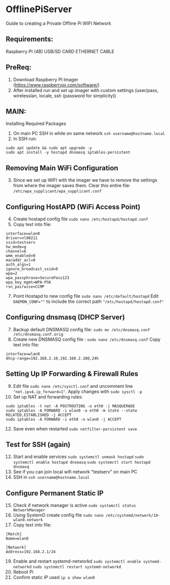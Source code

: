 # OfflinePiServer
Guide to creating a Private Offline Pi WIFI Network

## Requirements:
Raspberry PI (4B)
USB/SD CARD
ETHERNET CABLE

## PreReq:
1. Download Raspberry PI Imager (https://www.raspberrypi.com/software/)
2. After installed run and set up imager with custom settings (user/pass, wirelesslan, locale, ssh (password for simplicity))

## MAIN:
Installing Required Packages
1. On main PC SSH in while on same network ```ssh username@hostname.local```
2. In SSH run:
```
sudo apt update && sudo apt upgrade -y
sudo apt install -y hostapd dnsmasq iptables-persistent
```

## Removing Main WiFi Configuration
3. Since we set up WIFI with the imager we have to remove the settings from where the imager saves them. 
   Clear this entire file: ```/etc/wpa_supplicant/wpa_supplicant.conf```

## Configuring HostAPD (WiFi Access Point)
4. Create hostapd config file ```sudo nano /etc/hostapd/hostapd.conf```
5. Copy text into file:
```
interface=wlan0
driver=nl80211
ssid=testserv
hw_mode=g
channel=6
wmm_enabled=0
macaddr_acl=0
auth_algs=1
ignore_broadcast_ssid=0
wpa=2
wpa_passphrase=SecurePass123
wpa_key_mgmt=WPA-PSK
rsn_pairwise=CCMP
```
7. Point Hostapd to new config file ```sudo nano /etc/default/hostapd```
Edit ```DAEMON_CONF=""``` to include the correct path ```"/etc/hostapd/hostapd.conf"```

## Configuring dnsmasq (DHCP Server)
7. Backup default DNSMASQ config file: ```sudo mv /etc/dnsmasq.conf /etc/dnsmasq.conf.orig```
8. Create new DNSMASQ config file : ```sudo nano /etc/dnsmasq.conf```
Copy text into file:
```
interface=wlan0
dhcp-range=192.168.2.10,192.168.2.100,24h
```

## Setting Up IP Forwarding & Firewall Rules
9. Edit file ```sudo nano /etc/sysctl.conf``` and uncomment line ```"net.ipv4.ip_forward=1"```.
Apply changes with ```sudo sysctl -p```
11. Set up NAT and forwarding rules:
```
sudo iptables -t nat -A POSTROUTING -o eth0 -j MASQUERADE
sudo iptables -A FORWARD -i wlan0 -o eth0 -m state --state RELATED,ESTABLISHED -j ACCEPT
sudo iptables -A FORWARD -i eth0 -o wlan0 -j ACCEPT
```
12. Save even when restarted ```sudo netfilter-persistent save```

## Test for SSH (again)
12. Start and enable services ```sudo systemctl unmask hostapd```
```sudo systemctl enable hostapd dnsmasq```
```sudo systemctl start hostapd dnsmasq```
13. See if you can join local wifi network "testserv" on main PC
14. SSH in ```ssh username@hostname.local```

## Configure Permanent Static IP
15. Check if network manager is active ```sudo systemctl status NetworkManager```
16. Using SystemD create config file ```sudo nano /etc/systemd/network/10-wlan0.network```
17. Copy text into file:
```
[Match]
Name=wlan0

[Network]
Address=192.168.2.1/24
```
19. Enable and restart systemd-networkd ```sudo systemctl enable systemd-networkd```
```sudo systemctl restart systemd-networkd```
20. Reboot Pi
21. Confirm static IP used ```ip a show wlan0```
